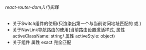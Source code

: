 ######  react-router-dom入门实践

* 关于Switch组件的使用(只渲染出第一个与当前访问地址匹配的 <Route> 或 <Redirect>)
* 关于NavLink导航路由的使用(当前路由设置激活样式, 属性 activeClassName: string/ 属性 activeStyle: object)
* 关于组件 <Route> 属性 exact 完全匹配


                
